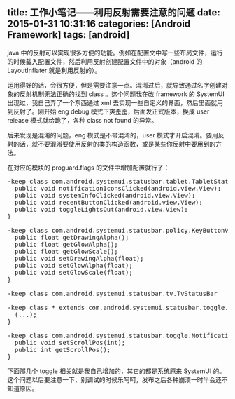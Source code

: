 title: 工作小笔记——利用反射需要注意的问题
date: 2015-01-31 10:31:16
categories: [Android Framework]
tags: [android]
---

java 中的反射可以实现很多方便的功能。例如在配置文中写一些布局文件，运行的时候载入配置文件，然后利用反射创建配置文件中的对象（android 的 LayoutInflater 就是利用反射的）。

运用得好的话，会很方便，但是需要注意一点。混淆过后，就导致通过名字创建对象的反射机制无法正确的找到 class 。这个问题我在改 framework 的 SystemUI 出现过，我自己弄了一个东西通过 xml 去实现一些自定义的界面，然后里面就用到反射了。刚开始 eng debug 模式下爽歪歪，后面发正式版本，换成 user release 模式就给跪了，各种 class not found 的异常。

后来发现是混淆的问题，eng 模式是不带混淆的，user 模式才开启混淆。要用反射的话，就不要混淆要使用反射的类的构造函数，或是某些你反射中要用到的方法。

在对应的模块的 proguard.flags 的文件中增加配置就行了：

<pre config="brush:bash;toolbar:false;">
-keep class com.android.systemui.statusbar.tablet.TabletStatusBarService {
  public void notificationIconsClicked(android.view.View);
  public void systemInfoClicked(android.view.View);
  public void recentButtonClicked(android.view.View);
  public void toggleLightsOut(android.view.View);
}

-keep class com.android.systemui.statusbar.policy.KeyButtonView {
  public float getDrawingAlpha();
  public float getGlowAlpha();
  public float getGlowScale();
  public void setDrawingAlpha(float);
  public void setGlowAlpha(float);
  public void setGlowScale(float);
}

-keep class com.android.systemui.statusbar.tv.TvStatusBar

-keep class * extends com.android.systemui.statusbar.toggle.NotificationToggleController {
  <init>(...);
}

-keep class com.android.systemui.statusbar.toggle.NotificationToggleScroller {
  public void setScrollPos(int);
  public int getScrollPos();
}
</pre>

下面那几个 toggle 相关就是我自己增加的，其它的都是系统原来 SystemUI 的。这个问题以后要注意一下，别调试的时候乐呵呵，发布之后各种崩溃一时半会还不知道原因。


